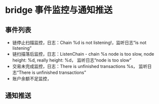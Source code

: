 # bridge 事件监控与通知推送

## 事件列表

+ 链停止扫描监控，日志：Chain %d is not listening!，监听日志“is not listening”
+ 链扫描落后监控，日志：ListenChain - chain %s node is too slow, node height: %d, really height: %d， 监听日志“node is too slow”
+ 交易未完成监控，日志：There is unfinished transactions %s， 监听日志“There is unfinished transactions”
+ 账户余额不足监控，

## 通知推送
